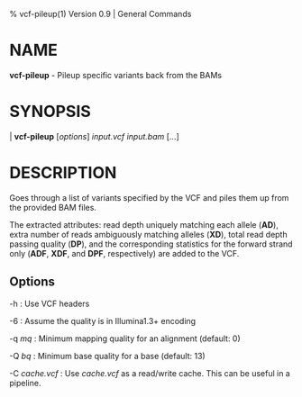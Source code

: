 % vcf-pileup(1) Version 0.9 | General Commands

# NAME

**vcf-pileup** - Pileup specific variants back from the BAMs

# SYNOPSIS

| **vcf-pileup** \[_options_\] _input.vcf_ _input.bam_ \[...\]

# DESCRIPTION

Goes through a list of variants specified by the VCF and piles them up from the provided BAM files.

The extracted attributes: read depth uniquely matching each allele (**AD**), extra number of reads ambiguously matching alleles (**XD**), total read depth passing quality (**DP**), and the corresponding statistics for the forward strand only (**ADF**, **XDF**, and **DPF**, respectively) are added to the VCF.

## Options

-h 
: Use VCF headers

-6
: Assume the quality is in Illumina1.3+ encoding 

-q _mq_
: Minimum mapping quality for an alignment (default: 0)

-Q _bq_
: Minimum base quality for a base (default: 13) 

-C _cache.vcf_
: Use _cache.vcf_ as a read/write cache. This can be useful in a pipeline.
